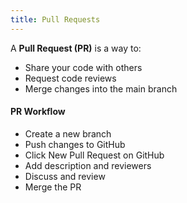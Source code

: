 ```yaml
---
title: Pull Requests
---
```


A **Pull Request (PR)** is a way to:

- Share your code with others
- Request code reviews
- Merge changes into the main branch

#### PR Workflow

- Create a new branch
- Push changes to GitHub
- Click New Pull Request on GitHub
- Add description and reviewers
- Discuss and review
- Merge the PR
